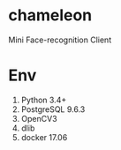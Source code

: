 # chameleon
Mini Face-recognition Client

# Env
1. Python 3.4+
2. PostgreSQL 9.6.3
4. OpenCV3
5. dlib
6. docker 17.06





